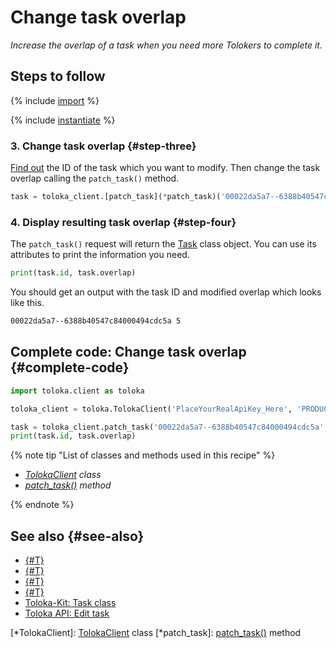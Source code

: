 # Change task overlap

_Increase the overlap of a task when you need more Tolokers to complete it._

## Steps to follow

{% include [import](../_includes/recipes/import.md) %}

{% include [instantiate](../_includes/recipes/instantiate.md) %}

### 3. Change task overlap {#step-three}

[Find out](get-tasks.md) the ID of the task which you want to modify. Then change the task overlap calling the `patch_task()` method.

```python
task = toloka_client.[patch_task](*patch_task)('00022da5a7--6388b40547c84000494cdc5a', overlap=5)
```

### 4. Display resulting task overlap {#step-four}

The `patch_task()` request will return the [Task](../reference/toloka.client.task.Task.md) class object. You can use its attributes to print the information you need.

```python
print(task.id, task.overlap)
```

You should get an output with the task ID and modified overlap which looks like this.

```bash
00022da5a7--6388b40547c84000494cdc5a 5
```

## Complete code: Change task overlap {#complete-code}

```python
import toloka.client as toloka

toloka_client = toloka.TolokaClient('PlaceYourRealApiKey_Here', 'PRODUCTION')

task = toloka_client.patch_task('00022da5a7--6388b40547c84000494cdc5a', overlap=5)
print(task.id, task.overlap)
```

{% note tip "List of classes and methods used in this recipe" %}

- _[TolokaClient](../reference/toloka.client.TolokaClient.md) class_
- _[patch_task()](../reference/toloka.client.TolokaClient.patch_task.md) method_

{% endnote %}

## See also {#see-also}

- [{#T}](../../guide/concepts/overview.md)
- [{#T}](learn-basics.md)
- [{#T}](use-cases.md)
- [{#T}](get-tasks.md)
- [Toloka-Kit: Task class](../reference/toloka.client.task.Task.md)
- [Toloka API: Edit task](https://toloka.ai/docs/api/api-reference/#patch-/tasks/-id-)

[*TolokaClient]: [TolokaClient](../reference/toloka.client.TolokaClient.md) class
[*patch_task]: [patch_task()](../reference/toloka.client.TolokaClient.patch_task.md) method